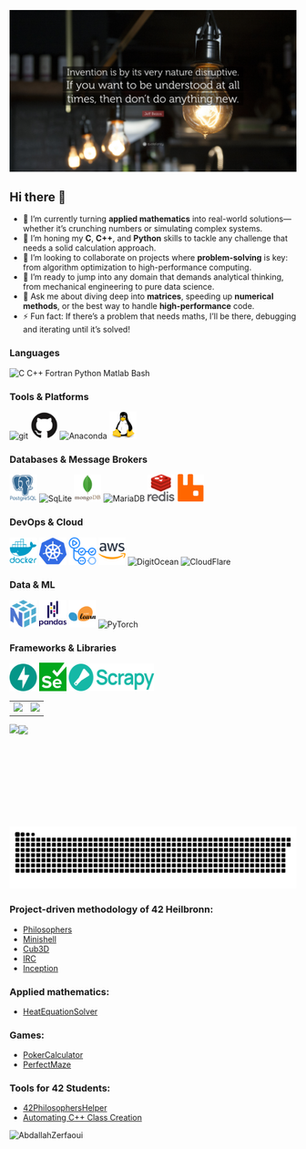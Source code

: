 ![](Invention-is-by-its-very-nature-disruptive-If-you.jpg)

## Hi there 👋

<!--
**AbdallahZerfaoui/AbdallahZerfaoui** is a ✨ _special_ ✨ repository because its `README.md` (this file) appears on your GitHub profile.

Here are some ideas to get you started:
- 🔭 I’m currently working on ...
- 🌱 I’m currently learning ...
- 👯 I’m looking to collaborate on ...
- 🤔 I’m looking for help with ...
- 💬 Ask me about ...
- 📫 How to reach me: ...
- 😄 Pronouns: ...
- ⚡ Fun fact: ...
-->

- 🔭 I’m currently turning **applied mathematics** into real-world solutions—whether it’s crunching numbers or simulating complex systems.  
- 🌱 I’m honing my **C**, **C++**, and **Python** skills to tackle any challenge that needs a solid calculation approach.  
- 👯 I’m looking to collaborate on projects where **problem-solving** is key: from algorithm optimization to high-performance computing.  
- 🤔 I’m ready to jump into any domain that demands analytical thinking, from mechanical engineering to pure data science.  
- 💬 Ask me about diving deep into **matrices**, speeding up **numerical methods**, or the best way to handle **high-performance** code.  
- ⚡ Fun fact: If there’s a problem that needs maths, I’ll be there, debugging and iterating until it’s solved!




<!-- LANGUAGES -->
<h3>Languages</h3>
<p align="left">
  <img src="https://skillicons.dev/icons?i=c,cpp,fortran,python,matlab,bash" alt="C C++ Fortran Python Matlab Bash" />
</p>

<!-- Tools & Platforms -->
<h3>Tools & Platforms</h3>
<p align="left">
  <img src="https://www.vectorlogo.zone/logos/git-scm/git-scm-icon.svg" alt="git" width="48" height="48"/>
  <img src="https://raw.githubusercontent.com/devicons/devicon/master/icons/github/github-original.svg" alt="github" width="48" height="48"/>
  <img src="https://cdn.jsdelivr.net/gh/devicons/devicon/icons/anaconda/anaconda-original.svg" width="48" alt="Anaconda"/>
  <img src="https://raw.githubusercontent.com/devicons/devicon/master/icons/linux/linux-original.svg" alt="linux" width="48" height="48"/>
</p>

<!-- DATABASES -->
<h3>Databases & Message Brokers</h3>
<p align="left">
  <img src="https://raw.githubusercontent.com/devicons/devicon/master/icons/postgresql/postgresql-plain-wordmark.svg" width="48" alt="PostgreSQL"/>
  <img src="https://www.vectorlogo.zone/logos/sqlite/sqlite-icon.svg" width="48" alt="SqLite"/>
  <img src="https://raw.githubusercontent.com/devicons/devicon/master/icons/mongodb/mongodb-original-wordmark.svg" width="48" alt="MongoDB"/>
  <img src="https://www.vectorlogo.zone/logos/mariadb/mariadb-icon.svg" width="48" alt="MariaDB"/>
  <img src="https://raw.githubusercontent.com/devicons/devicon/master/icons/redis/redis-original-wordmark.svg"   width="48" alt="Redis"/>
  <img src="https://raw.githubusercontent.com/devicons/devicon/master/icons/rabbitmq/rabbitmq-original.svg"     width="48" alt="RabbitMQ"/>
</p>

<!-- DEVOPS -->
<h3>DevOps & Cloud</h3>
<p align="left">
  <img src="https://raw.githubusercontent.com/devicons/devicon/master/icons/docker/docker-plain-wordmark.svg"   width="48" alt="Docker"/>
  <img src="https://raw.githubusercontent.com/devicons/devicon/master/icons/kubernetes/kubernetes-original.svg" width="48" alt="Kubernetes"/>
  <img src="https://raw.githubusercontent.com/devicons/devicon/master/icons/githubactions/githubactions-original.svg" width="48" alt="GitHub Actions"/>
  <img src="AWS.svg" width="48" alt="AWS"/>
  <img src="https://www.vectorlogo.zone/logos/digitalocean/digitalocean-tile.svg" width="48" alt="DigitOcean"/>
  <img src="https://www.vectorlogo.zone/logos/cloudflare/cloudflare-icon.svg" width="48" alt="CloudFlare"/>
</p>

<!-- ML / DATA -->
<h3>Data & ML</h3>
<p align="left">
  <img src="https://raw.githubusercontent.com/devicons/devicon/master/icons/numpy/numpy-original.svg" width="48" alt="NumPy"/>
  <img src="https://raw.githubusercontent.com/devicons/devicon/master/icons/pandas/pandas-original-wordmark.svg" width="48" alt="Pandas"/>
  <img src="scikit-learn.svg" width="48" alt="scikit-learn"/>
  <img src="https://www.vectorlogo.zone/logos/pytorch/pytorch-icon.svg" width="48" alt="PyTorch"/>
</p>

<!-- Frameworks & Libraries -->
<h3>Frameworks & Libraries</h3>
<p align="left">
  <img src="FastAPI.svg" width="48" alt="FastAPI"/>
  <img src="https://github.com/homarr-labs/dashboard-icons/blob/main/svg/selenium.svg" width="48" alt="Selenium"/>
  <img alt="Scrapy" src="https://raw.githubusercontent.com/scrapy/scrapy/master/docs/_static/logo.svg" height=48 width=150 style="max-width: 100%;">
</p>

<!-- STATS -->

      
<table width="100%" border="0" border="transparent">
  <tr>
    <td align="left">
      <img height="180" src="https://github-readme-stats-eight-theta.vercel.app/api?username=AbdallahZerfaoui&size_weight=0.1&count_weight=0.9&show_icons=true&theme=radical&include_all_commits=true&count_private=true&hide_border=true&cache_seconds=1800"/>
    </td>
    <td align="right">
      <img height="180" src="https://github-readme-stats-eight-theta.vercel.app/api/top-langs/?username=AbdallahZerfaoui&layout=compact&langs_count=8&theme=radical&hide_border=true&cache_seconds=1800"/>
    </td>
  </tr>
</table>

    
  <img align="left" height="180em" src="https://github-readme-stats-eight-theta.vercel.app/api?username=AbdallahZerfaoui&size_weight=0.1&count_weight=0.9&show_icons=true&theme=radical&include_all_commits=true&count_private=true&cache_seconds=1800"/>
  <img align="center" height="180em" src="https://github-readme-stats-eight-theta.vercel.app/api/top-langs/?username=AbdallahZerfaoui&layout=compact&langs_count=8&theme=radical&cache_seconds=1800"/>


<!-- SNAKE -->  
<p align="left">
  <img src="https://raw.githubusercontent.com/AbdallahZerfaoui/AbdallahZerfaoui/output/github-snake.svg" alt="github snake animation">
</p>

<h3 align="left">Project-driven methodology of 42 Heilbronn:</h3>
<p align="left">
  <ul>
    <li> <a href="https://github.com/AbdallahZerfaoui/Philosophers" target="_blank">Philosophers</a> </li>
    <li> <a href="https://github.com/AbdallahZerfaoui/Minishell" target="_blank">Minishell</a> </li>
    <li> <a href="https://github.com/AbdallahZerfaoui/Cub3D" target="_blank">Cub3D</a> </li>
    <li> <a href="https://github.com/AbdallahZerfaoui/IRC.git" target="_blank">IRC</a> </li>
    <li> <a href="https://github.com/AbdallahZerfaoui/Inception.git" target="_blank">Inception</a> </li>
  </ul>
</p>

<h3 align="left">Applied mathematics:</h3>
<p align="left">
  <ul>
    <li> <a href="https://github.com/AbdallahZerfaoui/HeatEquationSolver.git" target="_blank">HeatEquationSolver</a> </li>
    
  </ul>
</p>

<h3 align="left">Games:</h3>
<p align="left">
  <ul>
    <li> <a href="https://github.com/AbdallahZerfaoui/PokerCalculator" target="_blank">PokerCalculator</a> </li>
    <li> <a href="https://github.com/AbdallahZerfaoui/LabyrintheParfait" target="_blank">PerfectMaze</a> </li>
    
  </ul>
</p>

<h3 align="left">Tools for 42 Students:</h3>
<p align="left">
  <ul>
    <li> <a href="https://github.com/AbdallahZerfaoui/42PhilosophersHelper" target="_blank">42PhilosophersHelper</a> </li>
    <li> <a href="https://github.com/AbdallahZerfaoui/CPPs_classes_scripting.git" target="_blank">Automating C++ Class Creation</a> </li>
  </ul>
</p>

<p align="left"> <img src="https://komarev.com/ghpvc/?username=AbdallahZerfaoui&label=Profile%20views&color=0e75b6&style=flat" alt="AbdallahZerfaoui" /> </p>


